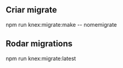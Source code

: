 ## Criar migrate
npm run knex:migrate:make -- nomemigrate

## Rodar migrations
npm run knex:migrate:latest
